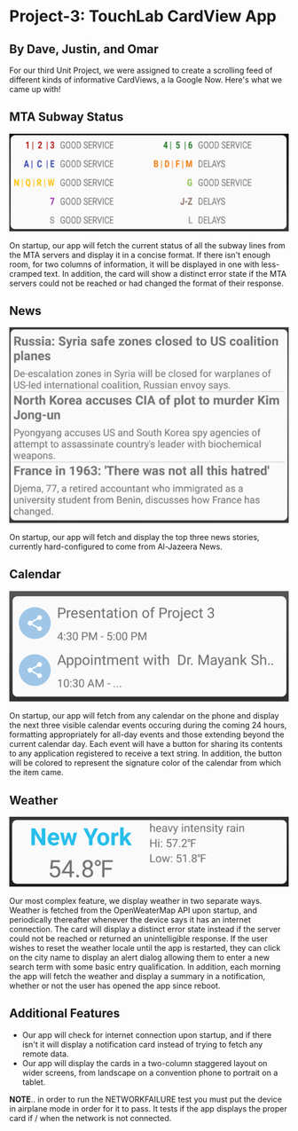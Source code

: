 Project-3: TouchLab CardView App
=====
## By Dave, Justin, and Omar

For our third Unit Project, we were assigned to create a scrolling feed of different kinds of informative CardViews, a la Google Now. Here's what we came up with!

MTA Subway Status
-----
![Subway Screenshot](Screenshots/MTA_CARD.png)

On startup, our app will fetch the current status of all the subway lines from the MTA servers and display it in a concise format. If there isn't enough room, for two columns of information, it will be displayed in one with less-cramped text. In addition, the card will show a distinct error state if the MTA servers could not be reached or had changed the format of their response.

News
-----
![News Screenshot](Screenshots/NEWS_CARD.png)

On startup, our app will fetch and display the top three news stories, currently hard-configured to come from Al-Jazeera News.

Calendar
-----
![Calendar Screenshot](Screenshots/Screenshot-Calendar.png)

On startup, our app will fetch from any calendar on the phone and display the next three visible calendar events occuring during the coming 24 hours, formatting appropriately for all-day events and those extending beyond the current calendar day. Each event will have a button for sharing its contents to any application registered to receive a text string. In addition, the button will be colored to represent the signature color of the calendar from which the item came.

Weather
-----
![Weather Screenshot](Screenshots/Screenshot-Weather.png)

Our most complex feature, we display weather in two separate ways. Weather is fetched from the OpenWeaterMap API upon startup, and periodically thereafter whenever the device says it has an internet connection. The card will display a distinct error state instead if the server could not be reached or returned an unintelligible response. If the user wishes to reset the weather locale until the app is restarted, they can click on the city name to display an alert dialog allowing them to enter a new search term with some basic entry qualification. In addition, each morning the app will fetch the weather and display a summary in a notification, whether or not the user has opened the app since reboot.

Additional Features
-----
- Our app will check for internet connection upon startup, and if there isn't it will display a notification card instead of trying to fetch any remote data.
- Our app will display the cards in a two-column staggered layout on wider screens, from landscape on a convention phone to portrait on a tablet.



**NOTE**.. in order to run the NETWORKFAILURE test you must put the device in airplane mode in order for it to pass. It tests if the app displays the proper card if / when the network is not connected. 
